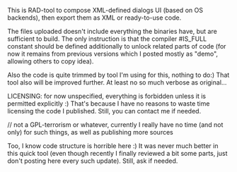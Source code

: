 This is RAD-tool to compose XML-defined dialogs UI (based on OS backends), then export them as XML or ready-to-use code.

The files uploaded doesn't include everything the binaries have, but are sufficient to build.
The only instruction is that the compiler #IS_FULL constant should be defined additionally to unlock related parts of code (for now it remains from previous versions which I posted mostly as "demo", allowing others to copy idea).

Also the code is quite trimmed by tool I'm using for this, nothing to do:) That tool also will be improved further.
At least no so much verbose as original...


LICENSING: for now unspecified, everything is forbidden unless it is permitted explicitly :)
That's because I have no reasons to waste time licensing the code I published.
Still, you can contact me if needed.

// not a GPL-terrorism or whatever, currently I really have no time (and not only) for such things, as well as publishing more sources

Too, I know code structure is horrible here :) It was never much better in this quick tool (even though recently I finally reviewed a bit some parts, just don't posting here every such update). Still, ask if needed.
